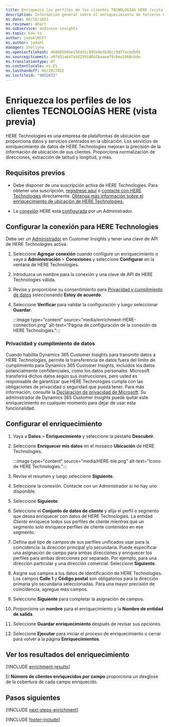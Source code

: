 ```yaml
---
title: Enriquezca los perfiles de los clientes TECNOLOGÍAS HERE (vista previa)
description: Información general sobre el enriquecimiento de terceros HERE Technologies.
ms.date: 06/10/2022
ms.reviewer: mhart
ms.subservice: audience-insights
ms.topic: how-to
author: jodahlMSFT
ms.author: jodahl
manager: shellyha
ms.openlocfilehash: d88085b6be156dd1c895e9e5b38cc9d77acbdb95
ms.sourcegitcommit: a97d31a647a5d259140a1baaeef8c6ea10b8cbde
ms.translationtype: HT
ms.contentlocale: es-ES
ms.lasthandoff: 06/29/2022
ms.locfileid: "9052072"
---
```

# <a name="enrich-customer-profiles-with-here-technologies-preview"></a>Enriquezca los perfiles de los clientes TECNOLOGÍAS HERE (vista previa)

HERE Technologies es una empresa de plataformas de ubicación que proporciona datos y servicios centrados en la ubicación. Los servicios de enriquecimiento de datos de HERE Technologies mejoran la precisión de la información de ubicación de sus clientes. Proporciona normalización de direcciones, extracción de latitud y longitud, y más.

## <a name="prerequisites"></a>Requisitos previos

- Debe disponer de una suscripción activa de HERE Technologies. Para obtener una suscripción, [regístrese aquí](https://developer.here.com/sign-up?utm_medium=referral&utm_source=Microsoft-Dynamics-CI&create=Freemium-Basic) o [contacte con HERE Technologies](https://developer.here.com/help?utm_medium=referral&utm_source=Microsoft-Dynamics-CI#how-can-we-help-you) directamente. [Obtenga más información sobre el enriquecimiento de ubicación de HERE Technologies.](https://developer.here.com/location-enrichment?cid=Dev-MicrosoftDynamics-DB-0-Dev-&utm_source=MicrosoftDynamics&utm_medium=referral&utm_campaign=Online_Dev_ReferralMicrosoft)

- La [conexión](connections.md) HERE está [configurada](#configure-the-connection-for-here-technologies) por un Administrador.

## <a name="configure-the-connection-for-here-technologies"></a>Configurar la conexión para HERE Technologies

Debe ser un [Administrador](permissions.md#admin) en Customer Insights y tener una clave de API de HERE Technologies activa.

1. Seleccione **Agregar conexión** cuando configure un enriquecimiento o vaya a **Administración** > **Conexiones** y seleccione **Configurar** en la ventana de HERE Technologies.

1. Introduzca un nombre para la conexión y una clave de API de HERE Technologies válida.

1. Revise y proporcione su consentimiento para [Privacidad y cumplimiento de datos](#data-privacy-and-compliance) seleccionando **Estoy de acuerdo**.

1. Seleccione **Verificar** para validar la configuración y luego seleccionar **Guardar**.

   :::image type="content" source="media/enrichment-HERE-connection.png" alt-text="Página de configuración de la conexión de HERE Technologies.":::

### <a name="data-privacy-and-compliance"></a>Privacidad y cumplimiento de datos

Cuando habilita Dynamics 365 Customer Insights para transmitir datos a HERE Technologies, permite la transferencia de datos fuera del límite de cumplimiento para Dynamics 365 Customer Insights, incluidos los datos potencialmente confidenciales, como los datos personales. Microsoft transferirá dichos datos según sus instrucciones, pero usted es responsable de garantizar que HERE Technologies cumpla con las obligaciones de privacidad o seguridad que pueda tener. Para más información, consulte la [Declaración de privacidad de Microsoft](https://go.microsoft.com/fwlink/?linkid=396732).
Su administrador de Dynamics 365 Customer Insights puede quitar este enriquecimiento en cualquier momento para dejar de usar esta funcionalidad.

## <a name="configure-the-enrichment"></a>Configurar el enriquecimiento

1. Vaya a **Datos** > **Enriquecimiento** y seleccione la pestaña **Descubrir**.

1. Seleccione **Enriquecer mis datos** en el mosaico **Ubicación** de HERE Technologies.

   :::image type="content" source="media/HERE-tile.png" alt-text="Icono de HERE Technologies.":::

1. Revise el resumen y luego seleccione **Siguiente**.

1. Seleccione la conexión. Contacte con un Administrador si no hay uno disponible.

1. Seleccione **Siguiente**.

1. Seleccione el **Conjunto de datos de cliente** y elija el perfil o segmento que desea enriquecer con datos de HERE Technologies. La entidad *Cliente* enriquece todos sus perfiles de cliente mientras que un segmento solo enriquece perfiles de cliente contenidos en ese segmento.

1. Defina qué tipo de campos de sus perfiles unificados usar para la coincidencia: la dirección principal y/o secundaria. Puede especificar una asignación de campo para ambas direcciones y enriquecer los perfiles para ambas direcciones por separado. Por ejemplo, para una dirección particular y una dirección comercial. Seleccione **Siguiente**.

1. Asigne sus campos a los datos de identificación de HERE Technologies. Los campos **Calle 1** y **Código postal** son obligatorios para la dirección primaria y/o secundaria seleccionadas. Para una mayor precisión de coincidencia, agregue más campos.

1. Seleccione **Siguiente** para completar la asignación de campos.

1. Proporcione un **nombre** para el enriquecimiento y la **Nombre de entidad de salida**.

1. Seleccione **Guardar enriquecimiento** después de revisar sus opciones.

1. Seleccione **Ejecutar** para iniciar el proceso de enriquecimiento o cerrar para volver a la página **Enriquecimientos**.

## <a name="view-enrichment-results"></a>Ver los resultados del enriquecimiento

[!INCLUDE [enrichment-results](includes/enrichment-results.md)]

El **Número de clientes enriquecidos por campo** proporciona un desglose de la cobertura de cada campo enriquecido.

## <a name="next-steps"></a>Pasos siguientes

[!INCLUDE [next-steps-enrichment](includes/next-steps-enrichment.md)]

[!INCLUDE [footer-include](includes/footer-banner.md)]
